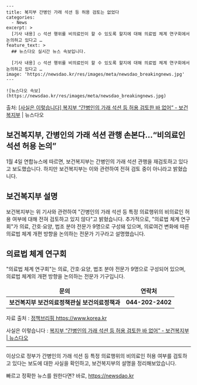     ---
    title: 복지부 간병인 가래 석션 등 허용 검토는 없었다
    categories:
      - News
    excerpt: >
      [기사 내용] ○ 석션 행위를 비의료인이 할 수 있도록 할지에 대해 의료법 체계 연구회에서 논의하고 있다고 …
    feature_text: >
      ## 뉴스다오 실시간 뉴스 속보입니다.
    
      [기사 내용] ○ 석션 행위를 비의료인이 할 수 있도록 할지에 대해 의료법 체계 연구회에서 논의하고 있다고 …
    image: 'https://newsdao.kr/res/images/meta/newsdao_breakingnews.jpg'
    ---
    
    ![뉴스다오 속보](https://newsdao.kr/res/images/meta/newsdao_breakingnews.jpg)

<p>출처: <a href="https://newsdao.kr/2939" rel="dofollow">[사실은 이렇습니다] 복지부 “간병인의 가래 석션 등 허용 검토한 바 없어” - 보건복지부</a> | 뉴스다오</p>

<h2>보건복지부, 간병인의 가래 석션 관행 손본다…“비의료인 석션 허용 논의”</h2>
<p data-ke-size="size16">1월 4일 연합뉴스에 따르면, 보건복지부는 간병인의 가래 석션 관행을 재검토하고 있다고 보도했습니다. 하지만 보건복지부는 이와 관련하여 전혀 검토 중이 아니라고 밝혔습니다.</p>
<h2>보건복지부 설명</h2>
<p data-ke-size="size16">보건복지부는 위 기사와 관련하여 "간병인의 가래 석션 등 특정 의료행위의 비의료인 허용 여부에 대해 전혀 검토하고 있지 않다"고 밝혔습니다. 추가적으로, "의료법 체계 연구회"가 의료, 간호·요양, 법조 분야 전문가 9명으로 구성돼 있으며, 의료여건 변화에 따른 의료법 체계 개편 방향을 논의하는 전문가 기구라고 설명했습니다.</p>
<h2>의료법 체계 연구회</h2>
<p data-ke-size="size16">"의료법 체계 연구회"는 의료, 간호·요양, 법조 분야 전문가 9명으로 구성되어 있으며, 의료법 체계의 개편 방향을 논의하는 전문가 기구입니다.</p>
<table>
<thead>
<tr>
<td style="text-align: center; height: 17px;"><b>문의</b></td>
<td style="text-align: center; height: 17px;"><b>연락처</b></td>
</tr>
</thead>
<tbody>
<tr>
<td style="text-align: center; height: 17px;"><b>보건복지부 보건의료정책관실 보건의료정책과</b></td>
<td style="text-align: center; height: 17px;"><b>044-202-2402</b></td>
</tr>
</tbody>
</table>
<p>자료 출처 : <a target="_blank" href="https://https://www.korea.kr/detail.do?newsId=148904829">정책브리핑 https://www.korea.kr</a></p>
<p>사실은 이렇습니다 : <a target="_blank" href="https://newsdao.kr/2939">복지부 “간병인의 가래 석션 등 허용 검토한 바 없어” - 보건복지부 | 뉴스다오</a></p>
<hr>
<p data-ke-size="size16">이상으로 정부가 간병인의 가래 석션 등 특정 의료행위의 비의료인 허용 여부를 검토하고 있다는 보도에 대한 사실을 확인하고, 보건복지부의 설명을 정리해보았습니다. </p> 

빠르고 정확한 뉴스를 원한다면? 바로, <a href="https://newsdao.kr" rel="dofollow">https://newsdao.kr</a>


    

